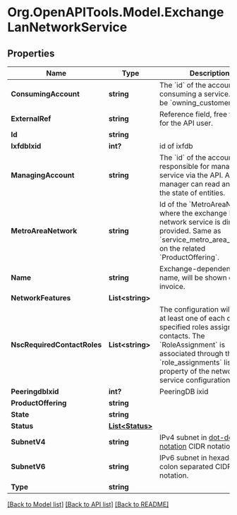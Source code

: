 
# Org.OpenAPITools.Model.ExchangeLanNetworkService

## Properties

Name | Type | Description | Notes
------------ | ------------- | ------------- | -------------
**ConsumingAccount** | **string** | The &#x60;id&#x60; of the account consuming a service.  Used to be &#x60;owning_customer&#x60;.  | [optional] 
**ExternalRef** | **string** | Reference field, free to use for the API user. | [optional] 
**Id** | **string** |  | [optional] 
**IxfdbIxid** | **int?** | id of ixfdb | [optional] 
**ManagingAccount** | **string** | The &#x60;id&#x60; of the account responsible for managing the service via the API. A manager can read and update the state of entities.  | [optional] 
**MetroAreaNetwork** | **string** | Id of the &#x60;MetroAreaNetwork&#x60; where the exchange lan network service is directly provided.  Same as &#x60;service_metro_area_network&#x60; on the related &#x60;ProductOffering&#x60;.  | [optional] 
**Name** | **string** | Exchange-dependent service name, will be shown on the invoice. | [optional] 
**NetworkFeatures** | **List&lt;string&gt;** |  | [optional] 
**NscRequiredContactRoles** | **List&lt;string&gt;** | The configuration will require at least one of each of the specified roles assigned to contacts.  The &#x60;RoleAssignment&#x60; is associated through the &#x60;role_assignments&#x60; list property of the network service configuration. | [optional] [readonly] 
**PeeringdbIxid** | **int?** | PeeringDB ixid | [optional] 
**ProductOffering** | **string** |  | [optional] 
**State** | **string** |  | [optional] 
**Status** | [**List&lt;Status&gt;**](Status.md) |  | [optional] 
**SubnetV4** | **string** | IPv4 subnet in [dot-decimal notation](https://en.wikipedia.org/wiki/Dot-decimal_notation) CIDR notation.  | [optional] 
**SubnetV6** | **string** | IPv6 subnet in hexadecimal colon separated CIDR notation.  | [optional] 
**Type** | **string** |  | 

[[Back to Model list]](../README.md#documentation-for-models)
[[Back to API list]](../README.md#documentation-for-api-endpoints)
[[Back to README]](../README.md)


